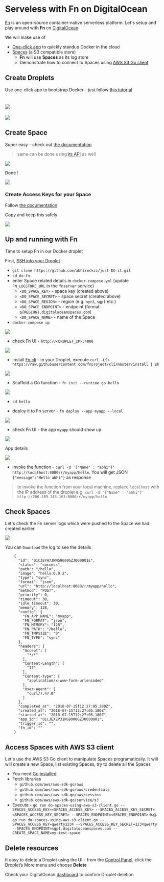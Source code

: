 # Serveless with Fn on DigitalOcean

[Fn](http://fnproject.io/) is an open-source container-native serverless platform. Let's setup and play around with **Fn** on [DigitalOcean](https://digitalocean.com)

We will make use of

- [One-click app](https://www.digitalocean.com/products/one-click-apps/) to quickly standup Docker in the cloud
- [Spaces](https://www.digitalocean.com/products/spaces/) (a S3 compatible store)
	- **Fn** will use **Spaces** as its log store
	- Demonstrate how to connect to Spaces using [AWS S3 Go client](https://docs.aws.amazon.com/sdk-for-go/api/service/s3/)


## Create Droplets

Use one-click app to bootstrap Docker - just follow [this tutorial](https://www.digitalocean.com/community/tutorials/how-to-use-the-digitalocean-docker-application)

![](images/docker-droplet.JPG)
=======
![](images\docker-droplet.jpg)

## Create Space

Super easy - check out [the documentation](https://www.digitalocean.com/docs/spaces/how-to/create-and-delete/)

> same can be done using [its API](https://developers.digitalocean.com/documentation/spaces/) as well

![](images/space-create.JPG)

Done !

![](images/space-created.JPG)

### Create Access Keys for your Space

Follow [the documentation](https://www.digitalocean.com/docs/spaces/how-to/administrative-access/)

Copy and keep this safely

![](images/space-access-key.JPG)

## Up and running with Fn

Time to setup Fn in our Docker droplet

First, [SSH into your Droplet](https://www.digitalocean.com/docs/droplets/how-to/connect-with-ssh/) 

-  `git clone https://github.com/abhirockzz/just-DO-it.git`
-  `cd do-fn`
-  enter Space related details in `docker-compose.yml` (update `FN_LOGSTORE_URL` in the `fnserver` service)
	-  `<DO_SPACE_KEY>` - space key (created above)
	-  `<DO_SPACE_SECRET>` - space secret (created above)
	-  `<DO_SPACE_REGION>` - region (e.g. `nyc3`, `sgp1` etc.)
	-  `<DO_SPACE_ENDPOINT>` - endpoint (format `${REGION}.digitaloceanspaces.com`)
	-  `<DO_SPACE_NAME>` - name of the Space
-  `docker-compose up`

![](images/fn-server-started.JPG)

-  check Fn UI - `http://<DROPLET_IP>:4000`

![](images/fn-ui.JPG)

- Install [Fn cli](https://github.com/fnproject/cli) - in your Droplet, execute `curl -LSs https://raw.githubusercontent.com/fnproject/cli/master/install | sh`

![](images/fn-cli-installed.JPG)

- Scaffold a Go function - `fn init --runtime go hello`

![](images/fn-go-scaffold.JPG)

- `cd hello`

- deploy it to Fn server - `fn deploy --app myapp --local`

![](images/fn-go-deployed.JPG)

- check Fn UI - the app `myapp` should show up

![](images/fn-ui-app-1.JPG)

App details

![](images/fn-ui-app-2.JPG)

- Invoke the function - `curl -d '{"Name" : "abhi"}' http://localhost:8080/r/myapp/hello`. You will get JSON `{"message":"Hello abhi"}` as response

> to invoke the function from your local machine, replace `localhost` with the IP address of the droplet e.g. `curl -d '{"Name" : "abhi"}' http://206.189.143.163:8080/r/myapp/hello`

 
## Check Spaces

Let's check the Fn server logs which were pushed to the Space we had created earlier

![](images/fn-log-1.JPG)

You can `Download` the log to see the details

		{
		  "id": "01CJEYH7JWNG9000GZJ000001E",
		  "status": "success",
		  "path": "/hello",
		  "image": "hello:0.0.2",
		  "type": "sync",
		  "format": "json",
		  "url": "http://localhost:8080/r/myapp/hello",
		  "method": "POST",
		  "priority": 0,
		  "timeout": 30,
		  "idle_timeout": 30,
		  "memory": 128,
		  "config": {
		    "FN_APP_NAME": "myapp",
		    "FN_FORMAT": "json",
		    "FN_MEMORY": "128",
		    "FN_PATH": "/hello",
		    "FN_TMPSIZE": "0",
		    "FN_TYPE": "sync"
		  },
		  "headers": {
		    "Accept": [
		      "*/*"
		    ],
		    "Content-Length": [
		      "17"
		    ],
		    "Content-Type": [
		      "application/x-www-form-urlencoded"
		    ],
		    "User-Agent": [
		      "curl/7.47.0"
		    ]
		  },
		  "completed_at": "2018-07-15T12:27:05.200Z",
		  "created_at": "2018-07-15T12:27:05.180Z",
		  "started_at": "2018-07-15T12:27:05.180Z",
		  "app_id": "01CJEXZP31NG9000GZJ0000001",
		  "trigger_id": "",
		  "fn_id": ""
		}

## Access Spaces with AWS S3 client

Let's use the AWS S3 Go client to manipulate Spaces programatically. It will will create a new Space, list existing Spaces, try to delete all the Spaces

- You need [Go](https://golang.org) [installed](https://golang.org/doc/install)
- Fetch libraries
	- `github.com/aws/aws-sdk-go/aws`
	- `github.com/aws/aws-sdk-go/aws/credentials`
	- `github.com/aws/aws-sdk-go/aws/session`
	- `github.com/aws/aws-sdk-go/service/s3`
- Execute - `go run do-spaces-using-aws-s3-client.go --SPACES_ACCESS_KEY=<SPACES_ACCESS_KEY> --SPACES_ACCESS_KEY_SECRET=<SPACES_ACCESS_KEY_SECRET> --SPACES_ENDPOINT=<SPACES_ENDPOINT>` e.g. `go run do-spaces-using-aws-s3-client.go --SPACES_ACCESS_KEY=qwerty1234 --SPACES_ACCESS_KEY_SECRET=1234qwerty --SPACES_ENDPOINT=sgp1.digitaloceanspaces.com --CREATE_SPACE_NAME=my-test-space` 


## Delete resources

It easy to delete a Droplet using the UI - from the [Control Panel](https://cloud.digitalocean.com/dashboard), click the Droplet’s More menu and choose **Delete**

Check your DigitalOcean [dashboard](https://cloud.digitalocean.com/dashboard) to confirm Droplet deletion
